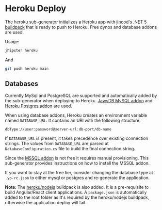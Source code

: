 # Heroku Deploy
The heroku sub-generator initializes a Heroku app with [jincod's .NET 5 buildpack](https://github.com/jincod/dotnetcore-buildpack) that is ready to push to Heroku. Free dynos and database addons are used.

Usage:
```bash
jhipster heroku
```
And
```bash
git push heroku main
```

## Databases

Currently MySql and PostgreSQL are supported and automatically added by the sub-generator when deploying to Heroku. [JawsDB MySQL addon](https://elements.heroku.com/addons/jawsdb) and [Heroku Postgres addon](https://elements.heroku.com/addons/heroku-postgresql) are used.

When using database addons, Heroku creates an environment variable named `DATABASE_URL`. 
It contains an URI with the following structure:
```
dbType://user:password@server-url:db-port/db-name
```

If `DATABASE_URL` is present, it takes precedence over existing connection strings. The values from `DATABASE_URL` are parsed at `DatabaseConfiguration.cs` file to build the final connection string.

Since the [MSSQL addon](https://elements.heroku.com/addons/mssql) is not free it requires manual provisioning. This sub-generator provides instructions on how to install the MSSQL addon.

If you want to stay at the free tier, consider changing the database type at `.yo-rc.json` to either mysql or postgres and re-generate the application.

**Note:**
The [heroku/nodejs](https://elements.heroku.com/buildpacks/heroku/heroku-buildpack-nodejs) buildpack is also added. It is a pre-requisite to build Angular/React client applications. A `package.json` is automatically added to the root folder as It's required by the heroku/nodejs buildpack, otherwise the application deploy will fail.